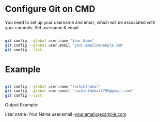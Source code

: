 # Configure Git on CMD

You need to set up your username and email, which will be associated with your commits.
Set username & email:

```bash

git config --global user.name "Your Name"
git config --global user.email "your.email@example.com"
git config --list

```
# Example
```bash

git config --global user.name "sachinthokal"
git config --global user.email "sachinthokal1799@gmail.com"
git config --list

```

Output Example:

user.name=Your Name
user.email=your.email@example.com
